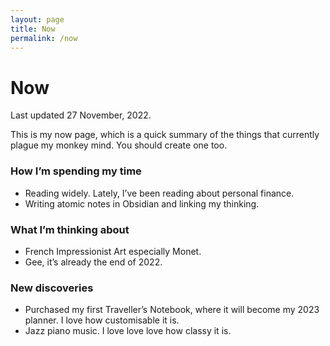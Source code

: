 ```yaml
---
layout: page
title: Now
permalink: /now
---
```


# Now

Last updated 27 November, 2022.

This is my now page, which is a quick summary of the things that currently plague my monkey mind. You should create one too.

### How I’m spending my time
- Reading widely. Lately, I’ve been reading about personal finance.
- Writing atomic notes in Obsidian and linking my thinking.

### What I’m thinking about
- French Impressionist Art especially Monet.
- Gee, it’s already the end of 2022.

### New discoveries
- Purchased my first Traveller’s Notebook, where it will become my 2023 planner. I love how customisable it is.
- Jazz piano music. I love love love how classy it is.


<style>
  .wrapper {
    max-width: 40em;
  }
</style>